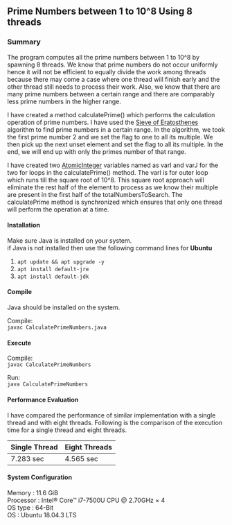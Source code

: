 ## Prime Numbers between 1 to 10^8 Using 8 threads

### Summary
The program computes all the prime numbers between 1 to 10^8 by spawning 8 threads. 
We know that prime numbers do not occur uniformly hence it will not be efficient to equally divide the work among threads because there may come a case where one thread will finish early and the other thread still needs to process their work.
Also, we know that there are many prime numbers between a certain range and there are comparably less prime numbers in the higher range.

I have created a method calculatePrime() which performs the calculation operation of prime numbers. I have used the [Sieve of Eratosthenes](https://en.wikipedia.org/wiki/Sieve_of_Eratosthenes) algorithm to find prime numbers in a certain range. In the algorithm, we took the first prime number 2 and we set the flag to one to all its multiple. We then pick up the next unset element and set the flag to all its multiple. In the end, we will end up with only the primes number of that range.

I have created two [AtomicInteger]((https://docs.oracle.com/javase/8/docs/api/java/util/concurrent/atomic/AtomicInteger.html)) variables named as varI and varJ for the two for loops in the calculatePrime() method. The varI is for outer loop which runs till the square root of 10^8. This square root approach will eliminate the rest half of the element to process as we know their multiple are present in the first half of the totalNumbersToSearch. The calculatePrime method is synchronized which ensures that only one thread will perform the operation at a time.  

#### Installation
Make sure Java is installed on your system.<br/> 
if Java is not installed then use the following command lines for <b>Ubuntu</b><br/>
1. ```apt update && apt upgrade -y```<br/>
2. ```apt install default-jre```<br/>
3. ```apt install default-jdk```<br/>


#### Compile
Java should be installed on the system. <br/>

Compile:<br/>
```javac CalculatePrimeNumbers.java```<br/>

#### Execute
Compile:<br/>
```javac CalculatePrimeNumbers```<br/>

Run:<br/>
```java CalculatePrimeNumbers```<br/>

#### Performance Evaluation
I have compared the performance of similar implementation with a single thread and with eight threads. Following is the comparison of the execution time for a single thread and eight threads.

| Single Thread  | Eight Threads |
| ------------- | ------------- |
| 7.283 sec  | 4.565 sec  |

#### System Configuration
Memory : 11.6 GiB<br/>
Processor : Intel® Core™ i7-7500U CPU @ 2.70GHz × 4<br/>
OS type : 64-Bit<br/>
OS : Ubuntu 18.04.3 LTS<br/>
